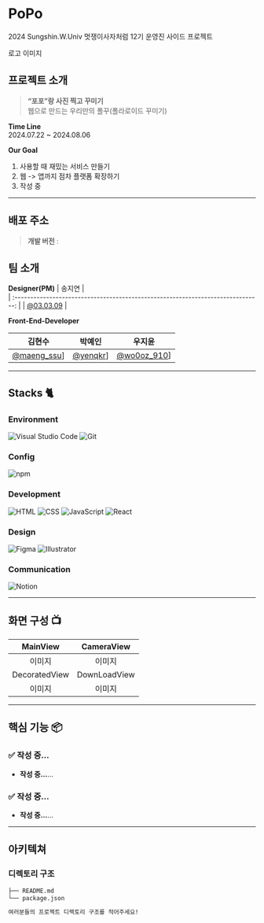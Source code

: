 # PoPo
2024 Sungshin.W.Univ 멋쟁이사자처럼 12기 운영진 사이드 프로젝트


<div align="left">
<!-- <img width="400" alt="image" src="https://github.com/2023-AHEUNGTHON/Team_5/assets/110457233/71ff70cc-c0e7-406e-b1ce-73585542aa0a"> -->
로고 이미지

</div>





## 프로젝트 소개

> **“포포”랑 사진 찍고 꾸미기** <br/>
웹으로 만드는 우리만의 폴꾸(폴라로이드 꾸미기)

 **Time Line**<br/>
 2024.07.22 ~ 2024.08.06

**Our Goal**
1. 사용할 때 재밌는 서비스 만들기
2. 웹 -> 앱까지 점차 플랫폼 확장하기
3. 작성 중

---


## 배포 주소

> **개발 버전** :  <br>


## 팀 소개
**Designer(PM)**
|      송지연       |                                                                                           
| :------------------------------------------------------------------------------: |
|   [@03.03.09](https://www.instagram.com/03.03.09/)   |

**Front-End-Developer**

|      김현수       |          박예인         |          우지윤         |                                                                             
| :------------------------------------------------------------------------------: | :---------------------------------------------------------------------------------------------------------------------------------------------------: | :---------------------------------------------------------------------------------------------------------------------------------------------------: |
|   [@maeng_ssu](https://www.instagram.com/maeng_ssu/)]   |   [@yenqkr](https://www.instagram.com/yenqkr/)]  |  [@wo0oz_910](https://www.instagram.com/wo0oz_910/)]  |


---

## Stacks 🐈

### Environment
![Visual Studio Code](https://img.shields.io/badge/Visual%20Studio%20Code-007ACC?style=for-the-badge&logo=Visual%20Studio%20Code&logoColor=white)
![Git](https://img.shields.io/badge/Git-F05032?style=for-the-badge&logo=Git&logoColor=white)        

### Config
![npm](https://img.shields.io/badge/npm-CB3837?style=for-the-badge&logo=npm&logoColor=white)        

### Development
![HTML](https://img.shields.io/badge/html5-%23E34F26?style=for-the-badge&logo=html5&logoColor=white)
![CSS](https://img.shields.io/badge/css3-%231572B6?style=for-the-badge&logo=css3&logoColor=white)
![JavaScript](https://img.shields.io/badge/JavaScript-F7DF1E?style=for-the-badge&logo=Javascript&logoColor=white)
![React](https://img.shields.io/badge/React-20232A?style=for-the-badge&logo=react&logoColor=61DAFB)

### Design
![Figma](https://img.shields.io/badge/figma-%23F24E1E?style=for-the-badge&logo=figma&logoColor=white)
![Illustrator](https://img.shields.io/badge/adobeillustrator-%23FF9A00?style=for-the-badge&logo=adobeillustrator&logoColor=white)


### Communication
![Notion](https://img.shields.io/badge/Notion-000000?style=for-the-badge&logo=Notion&logoColor=white)

---
## 화면 구성 📺
| MainView  |  CameraView   |
| :-------------------------------------------: | :------------: |
| 이미지 | 이미지 |  
|  DecoratedView  |  DownLoadView  |  
| 이미지 | 이미지 |

---
## 핵심 기능 📦

### ✅ 작성 중...
- **작성 중...**...

### ✅ 작성 중...
- **작성 중...**...

---
## 아키텍쳐


### 디렉토리 구조
```bash
├── README.md
└── package.json

여러분들의 프로젝트 디렉토리 구조를 적어주세요!

```
